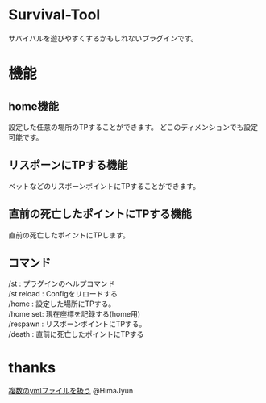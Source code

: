# Survival-Tool
サバイバルを遊びやすくするかもしれないプラグインです。  

# 機能
## home機能
設定した任意の場所のTPすることができます。
どこのディメンションでも設定可能です。

## リスポーンにTPする機能
ベットなどのリスポーンポイントにTPすることができます。
  
## 直前の死亡したポイントにTPする機能
直前の死亡したポイントにTPします。

## コマンド
/st : プラグインのヘルプコマンド  
/st reload : Configをリロードする  
/home : 設定した場所にTPする。  
/home set: 現在座標を記録する(home用)  
/respawn : リスポーンポイントにTPする。  
/death : 直前に死亡したポイントにTPする

# thanks
[複数のymlファイルを扱う](https://jyn.jp/bukkit-plugin-development-8/) @HimaJyun

